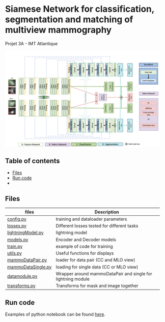 # Siamese Network for classification, segmentation and matching of multiview mammography 

Projet 3A - IMT Atlantique 

![img](https://github.com/alixlam/siamese_net_multi_task/blob/main/images/Screenshot%202021-03-25%20at%2016.33.56.png)


## Table of contents 

* [Files](#file)
* [Run code](#run)
*

## Files <a name="file"></a>

|files|Description|
|-----|---|
|[config.py](https://github.com/alixlam/siamese_net_multi_task/blob/main/config.py)|training and dataloader parameters|
|[losses.py](https://github.com/alixlam/siamese_net_multi_task/blob/main/losses.py)|Different losses tested for different tasks|
|[lightningModel.py](https://github.com/alixlam/siamese_net_multi_task/blob/main/lightningModel.py)|lightning model|
|[models.py](https://github.com/alixlam/siamese_net_multi_task/blob/main/models.py)|Encoder and Decoder models|
|[train.py](https://github.com/alixlam/siamese_net_multi_task/blob/main/train.py)|example of code for training|
|[utils.py](https://github.com/alixlam/siamese_net_multi_task/blob/main/utils.py)|Useful functions for displays|
|[mammoDataPair.py](https://github.com/alixlam/siamese_net_multi_task/tree/main/Data/mammoDataPair.py)|loader for data pair (CC and MLO view)|
|[mammoDataSingle.py](https://github.com/alixlam/siamese_net_multi_task/tree/main/Data/mammoDataSingle.py)|loading for single data (CC or MLO view)|
|[datamodule.py](https://github.com/alixlam/siamese_net_multi_task/tree/main/Data/datamodule.py)|Wrapper around mammoDataPair and single for lightning module|
|[transforms.py](https://github.com/alixlam/siamese_net_multi_task/tree/main/Data/transforms.py)|Transforms for mask and image together|

## Run code <a name="run"></a>

Examples of python notebook can be found [here](https://github.com/alixlam/siamese_net_multi_task/tree/main/Colab_notebooks).


